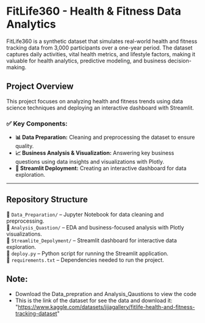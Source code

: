 # **FitLife360 - Health & Fitness Data Analytics**  

FitLife360 is a synthetic dataset that simulates real-world health and fitness tracking data from 3,000 participants over a one-year period. The dataset captures daily activities, vital health metrics, and lifestyle factors, making it valuable for health analytics, predictive modeling, and business decision-making.  

## **Project Overview**  
This project focuses on analyzing health and fitness trends using data science techniques and deploying an interactive dashboard with Streamlit.  

### ✅ **Key Components:**  
- **📊 Data Preparation:** Cleaning and preprocessing the dataset to ensure quality.  
- **📈 Business Analysis & Visualization:** Answering key business questions using data insights and visualizations with Plotly.  
- **🚀 Streamlit Deployment:** Creating an interactive dashboard for data exploration.  

---

## **Repository Structure**  

📂 `Data_Preparation/` – Jupyter Notebook for data cleaning and preprocessing.  
📂 `Analysis_Quastion/` – EDA and business-focused analysis with Plotly visualizations.  
📂 `Streamlite_Depolyment/` – Streamlit dashboard for interactive data exploration.  
📄 `deploy.py` – Python script for running the Streamlit application.  
📄 `requirements.txt` – Dependencies needed to run the project.  

## Note:
- Download the Data_prepration and Analysis_Qaustions to view the code
- This is the link of the dataset for see the data and download it: "https://www.kaggle.com/datasets/jijagallery/fitlife-health-and-fitness-tracking-dataset"

